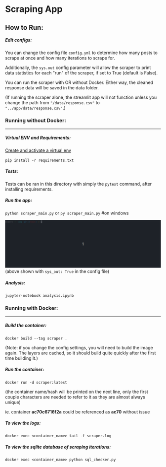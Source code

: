 # Scraping App


## How to Run:

##### Edit configs:
You can change the config file `config.yml` to determine how many posts to scrape at once and how many iterations to scrape for.

Additionally, the `sys.out` config parameter will allow the scraper to print data statistics for each "run" of the scraper, if set to True (default is False).

You can run the scraper with OR without Docker. Either way, the cleaned response data will be saved in the data folder.

(If running the scraper alone, the streamlit app will not function unless you change the path from `"/data/response.csv"` to `"../app/data/response.csv"`.)

### Running without Docker:
---

##### Virtual ENV and Requirements:
[Create and activate a virtual env](https://docs.python.org/3/tutorial/venv.html)

`pip install -r requirements.txt`

##### Tests:

Tests can be ran in this directory with simply the `pytest` command, after installing requirements.

##### Run the app:

`python scraper_main.py`
or
`py scraper_main.py`  #on windows

![](images/scraper.gif)
(above shown with `sys_out: True` in the config file)

##### Analysis:

`jupyter-notebook analysis.ipynb`

### Running with Docker:
---
##### Build the container:

`docker build --tag scraper .`

(Note: if you change the config settings, you will need to build the image again. The layers are cached, so it should build quite quickly after the first time building it.)

##### Run the container:

`docker run -d scraper:latest`

(the container name/hash will be printed on the next line, only the first couple characters are needed to refer to it as they are almost always unique)

ie. container **ac70c6716f2a** could be referenced as **ac70** without issue

##### To view the logs:

`docker exec <container_name> tail -f scraper.log`

##### To view the sqlite database of scraping iterations:

`docker exec <container_name> python sql_checker.py`